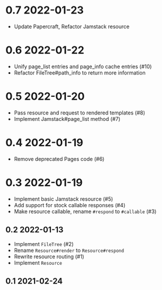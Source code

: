 # 0.7 2022-01-23

- Update Papercraft, Refactor Jamstack resource

# 0.6 2022-01-22

- Unify page_list entries and page_info cache entries (#10)
- Refactor FileTree#path_info to return more information

# 0.5 2022-01-20

- Pass resource and request to rendered templates (#8)
- Implement Jamstack#page_list method (#7)

# 0.4 2022-01-19

- Remove deprecated Pages code (#6)

# 0.3 2022-01-19

- Implement basic Jamstack resource (#5)
- Add support for stock callable responses (#4)
- Make resource callable, rename `#respond` to `#callable` (#3)

## 0.2 2022-01-13

- Implement `FileTree` (#2)
- Rename `Resource#render` to `Resource#respond`
- Rewrite resource routing (#1)
- Implement `Resource`

## 0.1 2021-02-24
